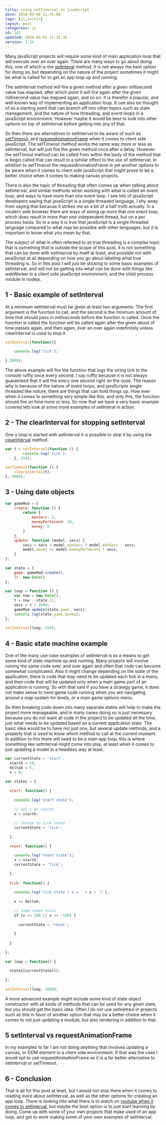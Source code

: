 ```yaml
---
title: using setInterval in javaScript
date: 2018-03-08 11:31:00
tags: [js,corejs]
layout: post
categories: js
id: 162
updated: 2020-09-01 11:31:36
version: 1.14
---
```


Many javaScript projects will require some kind of main application loop that will execute over an over again. There are many ways to go about doing this, one of which is the [setInteval](https://developer.mozilla.org/en-US/docs/Web/API/WindowOrWorkerGlobalScope/setInterval) method. It is not always the best option for doing so, but depending on the nature of the project sometimes it might be what is called for to get an app loop up and running.

The setInterval method will fire a given method after a given millisecond value has elapsed, after which point it will fire again after the given millisecond value has elapsed again, and so on. It is therefor a popular, and well known way of implementing an application loop. It can also be thought of as a starting point that can branch off into other topics such as state management, and the nature of how threading, and event loops in a javaScript environment. However maybe it would be best to look into other options on top of setInterval before getting into any of that.

So then there are alternatives to setInterval to be aware of such as [setTimeout](/2018/12/06/js-settimeout/), and [requestAnimationFrame](/2018/03/13/js-request-animation-frame/) when it comes to client side javaScript. The setTimeout method works the same way more or less as setInterval, but will just fire the given method once after a delay. However the setTimout method can be called from within the body of the method that is begin called that can result in a similar effect to the use of setInterval. In addition to setTimeout the requestAnimationFrame is yet another options to be aware when it comes to client side javaScript that might prove to be a better choice when it comes to making canvas projects.

There is also the topic of threading that often comes up when talking about setInterval, and similar methods when working with what is called an event loop, and ways to have more than one event loop. I see lots of javaScript developers saying that javaScript is a single threaded language, I shy away from saying that because it strikes me as a bit of a half truth actually. In a modern web browser there are ways of sining up more that one event loop, which does result in more than one independent thread, but on a per process basis. So in a way it is true that javaScript is a single threaded language compared to what may be possible with other languages, but it is important to know what you mean by that. 

The subject of what is often refereed to as true threading is a complex topic that is something that is outside the scope of this post, it is not something that can be done with setInterval by itself at least, and possible not with javaScript at all depending on how you go about labeling what true threading is. So in this post I will just be sticking to some basic examples of setInterval, and will not be getting into what can be done with things like webWorker in a client side javaScript environment, and the child process module in nodejs.

<!-- more -->

## 1 - Basic example of setInterval

At a minimum setInterval must be given at least two arguments. The first argument is the function to call, and the second is the minimum amount of time that should pass in milliseconds before the function is called. Once the function is called the function will be called again after the given about of time passes again, and then again, over an over again indefinitely unless clearInterval is used to stop it.

```js
setInterval(function(){
 
    console.log('tick');
 
},1000);
```

The above example will fire the function that logs the string tick to the console ruffly once every second. I say ruffly because it is not always guaranteed that it will fire every one second right on the nose. The reason why is because of the nature of event loops, and javaScripts single threaded like nature, there are things that can hold things up. How ever when it comes to something very simple like this, and only this, the function should fire on time more or less. So now that we have a very basic example covered lets look at some more examples of setInteral in action.

## 2 - The clearInterval for stopping setInterval

One a loop is started with setInterval it is possible to stop it by using the [clearInterval](https://developer.mozilla.org/en-US/docs/Web/API/WindowOrWorkerGlobalScope/clearInterval) method.

```js
var t = setInterval(function () {
        console.log('tick');
    }, 250);
 
setTimeout(function () {
    clearInterval(t);
}, 3000);
```

## 3 - Using date objects

```js
var gameMod = {
    create: function () {
        return {
            maxSecs: 1,
            moneyPerSecond: 10,
            money: 0
        }
    },
    update: function (model, secs) {
        secs = secs > model.maxSecs ? model.maxSecs : secs;
        model.money += model.moneyPerSecond * secs;
    }
};
 
var state = {
    game: gameMod.create(),
    lt: new Date()
};
 
var loop = function () {
    var now = new Date(),
    t = now - state.lt,
    secs = t / 1000;
    gameMod.update(state.game, secs);
    console.log(state.game.money);
};
 
setInterval(loop, 250);
```

## 4 - Basic state machine example

One of the many use case examples of setInterval is as a means to get some kind of state machine up and running. Many projects will involve ruining the same code over, and over again and often that code can become somewhat complicated. Also it might change depending on the state of the application, there is code that may need to be updated each tick in a menu, and then code that will be updated only when a main game part of an application is running. So with that said if you have a strategy game, it does not make sense to have game code running when you are navigating around a map system for levels, or a main game options menu.

So then breaking code down into many separate states will help to make the project more manageable, and in many cases doing so is just necessary because you do not want all code in the project to be updated all the time, just what needs to be updated based on a current application state. The basic idea would be to have not just one, but several update methods, and a property that is used to know which method to call at the current moment. In addition to this there will need to be a main app loop, this is where something like setInterval might come into play, at least when it comes to just updating a model in a headless way at least.

```js
var currentState = 'start',
  startX = 10,
  deltaX = 5,
  x = 0;
 
var states = {
 
  start: function() {
 
    console.log('start state');
 
    // set x at startX
    x = startX;
 
    // change to tick state
    currentState = 'tick';
 
  },
 
  reset: function() {
 
    console.log('reset state');
    x = startX;
    currentState = 'tick';
 
  },
 
  tick: function() {
 
    console.log('tick state ( x = ' + x + ')');
 
    x += deltaX;
 
    // some reset rules
    if (x >= 100 || x <= -100) {
 
      currentState = 'reset';
 
    }
 
  }
 
};
 
var loop = function() {
 
  states[currentState]();
 
};
 
setInterval(loop, 1000);
```

A more advanced example might include some kind of state object constructor with all kinds of methods that can be used for any given state, but you should get the basic idea. Often I do not use setInetravl in projects such as this in favor of another option that may be a better choice when it comes to not just updating a module, but also rendering in addition to that.

## 5 setInterval vs requestAnimationFrame

In my examples to far I am not doing anything that involves updating a canvas, or DOM element in a client side environment. If that was the case I would opt to use requestAnimationFrame as it is a far better alternative to setInterval or setTimeout. 

## 6 - Conclusion

That is all for this post at least, but I would not stop there when it comes to reading more about setInterval, as well as the other options for creating an app loop. There is looking into what there is to watch on [youtube when it comes to setInterval](https://www.youtube.com/watch?v=CqDqHiamRHA&t=265s), but maybe the best option is to just start learning by doing. Come up with some of your own projects that make used of an app loop, and get to work making some of your own examples of setInterval.